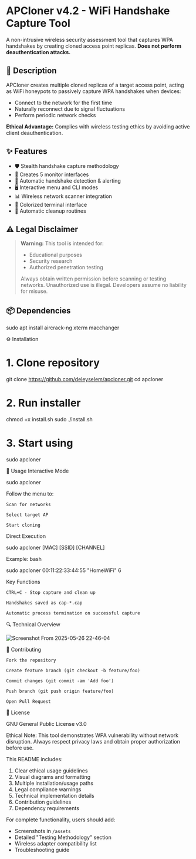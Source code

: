 # APCloner v4.2 - WiFi Handshake Capture Tool

A non-intrusive wireless security assessment tool that captures WPA handshakes by creating cloned access point replicas. **Does not perform deauthentication attacks.**

## 📖 Description

APCloner creates multiple cloned replicas of a target access point, acting as WiFi honeypots to passively capture WPA handshakes when devices:
- Connect to the network for the first time
- Naturally reconnect due to signal fluctuations
- Perform periodic network checks

**Ethical Advantage:** Complies with wireless testing ethics by avoiding active client deauthentication.

## ✨ Features

- 🛡️ Stealth handshake capture methodology
- 📶 Creates 5 monitor interfaces
- 🎯 Automatic handshake detection & alerting
- 🖥️ Interactive menu and CLI modes
- 📊 Wireless network scanner integration
- 🎨 Colorized terminal interface
- 🔄 Automatic cleanup routines

## ⚠️ Legal Disclaimer

> **Warning:** This tool is intended for:
> - Educational purposes
> - Security research
> - Authorized penetration testing  
>
> Always obtain written permission before scanning or testing networks. Unauthorized use is illegal. Developers assume no liability for misuse.

## 📦 Dependencies

sudo apt install aircrack-ng xterm macchanger

⚙️ Installation

# 1. Clone repository
git clone https://github.com/deleyselem/apcloner.git
cd apcloner

# 2. Run installer
chmod +x install.sh
sudo ./install.sh

# 3. Start using
sudo apcloner

🚀 Usage
Interactive Mode

sudo apcloner

Follow the menu to:

    Scan for networks

    Select target AP

    Start cloning

Direct Execution

sudo apcloner [MAC] [SSID] [CHANNEL]

Example:
bash

sudo apcloner 00:11:22:33:44:55 "HomeWiFi" 6

Key Functions

    CTRL+C - Stop capture and clean up

    Handshakes saved as cap-*.cap

    Automatic process termination on successful capture

🔍 Technical Overview

![Screenshot From 2025-05-26 22-46-04](https://github.com/user-attachments/assets/b107e814-3daa-4e19-83be-42c33f713f08)


🤝 Contributing

    Fork the repository

    Create feature branch (git checkout -b feature/foo)

    Commit changes (git commit -am 'Add foo')

    Push branch (git push origin feature/foo)

    Open Pull Request

📜 License

GNU General Public License v3.0

Ethical Note: This tool demonstrates WPA vulnerability without network disruption. Always respect privacy laws and obtain proper authorization before use.


This README includes:
1. Clear ethical usage guidelines
2. Visual diagrams and formatting
3. Multiple installation/usage paths
4. Legal compliance warnings
5. Technical implementation details
6. Contribution guidelines
7. Dependency requirements

For complete functionality, users should add:
- Screenshots in `/assets`
- Detailed "Testing Methodology" section
- Wireless adapter compatibility list
- Troubleshooting guide
